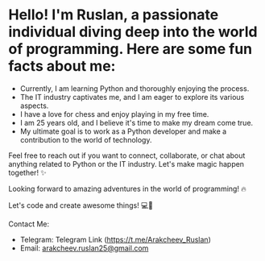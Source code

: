 # Hello! I'm Ruslan, a passionate individual diving deep into the world of programming. Here are some fun facts about me:

- Currently, I am learning Python and thoroughly enjoying the process.
- The IT industry captivates me, and I am eager to explore its various aspects.
- I have a love for chess and enjoy playing in my free time.
- I am 25 years old, and I believe it's time to make my dream come true.
- My ultimate goal is to work as a Python developer and make a contribution to the world of technology.

Feel free to reach out if you want to connect, collaborate, or chat about anything related to Python or the IT industry. Let's make magic happen together! ✨

Looking forward to amazing adventures in the world of programming! 🔥

Let's code and create awesome things! 💻🚀

Contact Me:
- Telegram: Telegram Link (https://t.me/Arakcheev_Ruslan)
- Email: arakcheev.ruslan25@gmail.com
